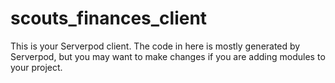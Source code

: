 # scouts_finances_client

This is your Serverpod client. The code in here is mostly generated by
Serverpod, but you may want to make changes if you are adding modules to your
project.
